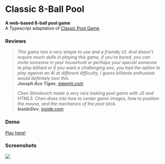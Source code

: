 # Classic 8-Ball Pool

**A web-based 8-ball pool game**  
A Typescript adaptation of [Classic Pool Game](https://github.com/henshmi/Classic-Pool-Game).

### Reviews

> _This game has a very simple to use and a friendly UI. And doesn't require much skills in playing this game, if you're bored, you can invite someone in your household or perhaps your special someone to play billiard or if you want a challenging one, you had the option to play against an AI at different difficulty, I guess billiards enthusiast would definitely love this._  
> **_Joseph Ace Tigas_**, [steemit.com](https://steemit.com/steemhunt/@josephace135/classic-pool-game-an-open-source-web-based-classic-pool-game)  

  
> _Chen Shmilovich made a very nice looking pool game with JS and HTML5. Chen dives into how to center game images, how to position the mouse, and the mechanics of the pool stick._  
> **_InsideDev_**, [inside.com](https://inside.com/campaigns/inside-dev-2018-05-12-6391/sections/building-games-with-js-and-html5-39955)


### Demo
[Play here!](https://henshmi.github.io/Classic-8-Ball-Pool/dist/)

### Screenshots
<img src="https://image.ibb.co/b9HT6x/screenshots.jpg"></img>

